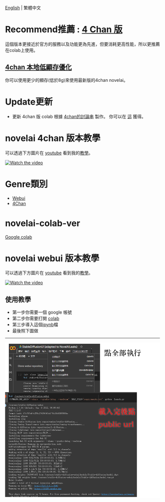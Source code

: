 [English]((README.md)) | 繁體中文
# Recommend推薦 : [4 Chan 版](4chan_ver)
這個版本更接近於官方的服務以及功能更為先進，但要消耗更高性能，所以更推薦在colab上使用。
## [4chan 本地低顯存優化](https://github.com/JingShing/NovelAI-4chan-lowvram-ver)
你可以使用更少的顯存(低於8g)來使用最新版的4chan novelai。

# Update更新
* 更新 4chan 版 colab 根據 [4chan的討論串](https://boards.4channel.org/g/thread/89095460#p89097704) 製作。 你可以在 [這](4chan_ver) 獲得。

# novelai 4chan 版本教學
可以透過下方圖片在 [youtube](https://www.youtube.com/watch?v=7DWMz_fMsAo) 看到我的[教學](https://www.youtube.com/watch?v=7DWMz_fMsAo)。

<a href="http://www.youtube.com/watch?feature=player_embedded&v=7DWMz_fMsAo" target="_blank">
 <img src="http://img.youtube.com/vi/7DWMz_fMsAo/mqdefault.jpg" alt="Watch the video"/>
</a>

# Genre類別
* [Webui](webui-ver)
* [4Chan](4chan_ver)

# novelai-colab-ver
[Google colab](https://colab.research.google.com/)

# novelai webui 版本教學
可以透過下方圖片在 [youtube](https://www.youtube.com/watch?v=yPnEWe94xIw) 看到我的[教學](https://www.youtube.com/watch?v=yPnEWe94xIw)。

<a href="http://www.youtube.com/watch?feature=player_embedded&v=yPnEWe94xIw" target="_blank">
 <img src="http://img.youtube.com/vi/yPnEWe94xIw/mqdefault.jpg" alt="Watch the video"/>
</a>


## 使用教學
* 第一步你需要一個 google 帳號
* 第二步你需要打開 [colab](https://colab.research.google.com/)
* 第三步導入這個[ipynb](StableDiffusionUI_(adapted_to_NovelAILeaks).ipynb)檔
* 最後照下圖做
---
![colab](colab-tutorial.png)
